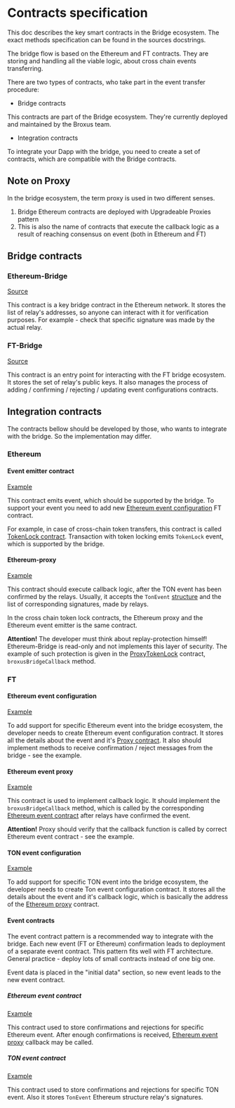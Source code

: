 # Contracts specification

This doc describes the key smart contracts in the Bridge ecosystem. The exact methods specification can be found in the
sources docstrings.

The bridge flow is based on the Ethereum and FT contracts. They are storing and handling all the viable logic,
about cross chain events transferring.

There are two types of contracts, who take part in the event transfer procedure:

- Bridge contracts

This contracts are part of the Bridge ecosystem. They're currently deployed and maintained by the Broxus team.

- Integration contracts

To integrate your Dapp with the bridge, you need to create a set of contracts, which are compatible with the Bridge contracts.

## Note on Proxy

In the bridge ecosystem, the term proxy is used in two different senses.

1. Bridge Ethereum contracts are deployed with Upgradeable Proxies pattern
2. This is also the name of contracts that execute the callback logic as a result of reaching consensus on event (both in Ethereum and FT)

## Bridge contracts

### Ethereum-Bridge

[Source](./../ethereum/contracts/Bridge.sol)

This contract is a key bridge contract in the Ethereum network. It stores the list of relay's addresses,
so anyone can interact with it for verification purposes. For example - check that specific signature was made by the actual relay.

### FT-Bridge

[Source](./../free-ton/contracts/Bridge.sol)

This contract is an entry point for interacting with the FT bridge ecosystem. It stores the set of relay's public keys.
It also manages the process of adding / confirming / rejecting / updating event configurations contracts.

## Integration contracts

The contracts bellow should be developed by those, who wants to integrate with the bridge. So the implementation may differ.

### Ethereum

#### Event emitter contract

[Example](./../ethereum/contracts/examples/ProxyTokenLock.sol)

This contract emits event, which should be supported by the bridge.
To support your event you need to add new [Ethereum event configuration](#ethereum-event-configuration) FT contract.

For example, in case of cross-chain token transfers, this contract is called [TokenLock contract](./../ethereum/contracts/examples/ProxyTokenLock.sol).
Transaction with token locking emits `TokenLock` event, which is supported by the bridge.

#### Ethereum-proxy

[Example](./../ethereum/contracts/examples/ProxyTokenLock.sol)

This contract should execute callback logic, after the TON event has been confirmed by the relays.
Usually, it accepts the `TonEvent` [structure](./../ethereum/contracts/interfaces/IBridge.sol) and
the list of corresponding signatures, made by relays.

In the cross chain token lock contracts, the Ethereum proxy and the Ethereum event emitter is the same contract.

**Attention!** The developer must think about replay-protection himself! Ethereum-Bridge is read-only and not implements this layer of security. The
example of such protection is given in the [ProxyTokenLock](./../ethereum/contracts/examples/ProxyTokenLock.sol) contract, `broxusBridgeCallback` method.

### FT

#### Ethereum event configuration

[Example](./../free-ton/contracts/event-configuration-contracts/EthereumEventConfiguration.sol)

To add support for specific Ethereum event into the bridge ecosystem, the developer needs to create Ethereum event configuration contract.
It stores all the details about the event and it's [Proxy contract](#ethereum-event-proxy).
It also should implement methods to receive confirmation / reject messages from the bridge - see the example.

#### Ethereum event proxy

[Example](./../free-ton/contracts/additional/EventProxySimple.sol)

This contract is used to implement callback logic. It should implement
the `broxusBridgeCallback` method, which is called by the corresponding [Ethereum event contract](#ethereum-event-contract) after relays
have confirmed the event.

**Attention!** Proxy should verify that the callback function is called by correct Ethereum event contract - see the example.

#### TON event configuration

[Example](./../free-ton/contracts/event-configuration-contracts/TonEventConfiguration.sol)

To add support for specific TON event into the bridge ecosystem, the developer needs to create Ton event configuration contract.
It stores all the details about the event and it's callback logic, which is basically the address of the [Ethereum proxy](#ethereum-proxy) contract.

#### Event contracts

The event contract pattern is a recommended way to integrate with the bridge.
Each new event (FT or Ethereum) confirmation leads to deployment of a separate event contract.
This pattern fits well with FT architecture. General practice - deploy lots of small contracts instead of one big one.

Event data is placed in the "initial data" section, so new event leads to the new event contract.

##### Ethereum event contract

[Example](./../free-ton/contracts/event-contracts/EthereumEvent.sol)

This contract used to store confirmations and rejections for specific Ethereum event. After enough confirmations is
received, [Ethereum event proxy](#ethereum-event-proxy) callback may be called.

##### TON event contract

[Example](./../free-ton/contracts/event-contracts/TonEvent.sol)

This contract used to store confirmations and rejections for specific TON event. Also it stores `TonEvent` Ethereum structure relay's signatures.

